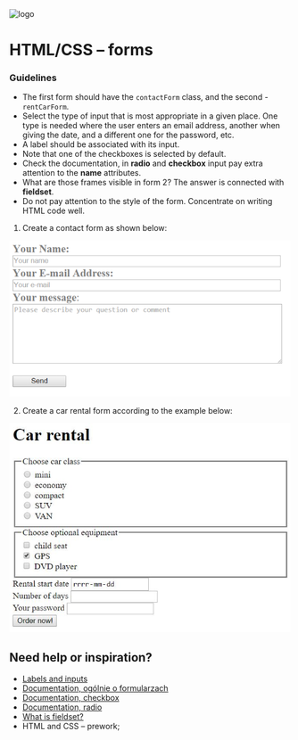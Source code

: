 <img alt="logo" src="http://coderslab.pl/svg/logo-coderslab.svg" width="400">

# HTML/CSS &ndash; forms

### Guidelines
* The first form should have the ```contactForm``` class, and the second - ```rentCarForm```.
* Select the type of input that is most appropriate in a given place. One type is needed where the user enters an email address, another when giving the date, and a different one for the password, etc.
* A label should be associated with its input.
* Note that one of the checkboxes is selected by default.
* Check the documentation, in **radio** and **checkbox** input pay extra attention to the **name** attributes.
* What are those frames visible in form 2? The answer is connected with **fieldset**.
* Do not pay attention to the style of the form. Concentrate on writing HTML code well.


1. Create a contact form as shown below:

  ![Simple form](images/form1.png)

2. Create a car rental form according to the example below:

  ![Car rental](images/form2.png)



## Need help or inspiration?
* [Labels and inputs](https://developer.mozilla.org/en-US/docs/Web/HTML/Element/label)
* [Documentation, ogólnie o formularzach](https://developer.mozilla.org/en-US/docs/Web/HTML/Element/form)
* [Documentation, checkbox](https://developer.mozilla.org/en-US/docs/Web/HTML/Element/input/checkbox)
* [Documentation, radio](https://developer.mozilla.org/en-US/docs/Web/HTML/Element/input/radio)
* [What is fieldset?](https://developer.mozilla.org/en-US/docs/Web/HTML/Element/label)
* HTML and CSS &ndash; prework;
